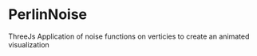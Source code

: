 # PerlinNoise
ThreeJs Application of noise functions on verticies to create an animated visualization
